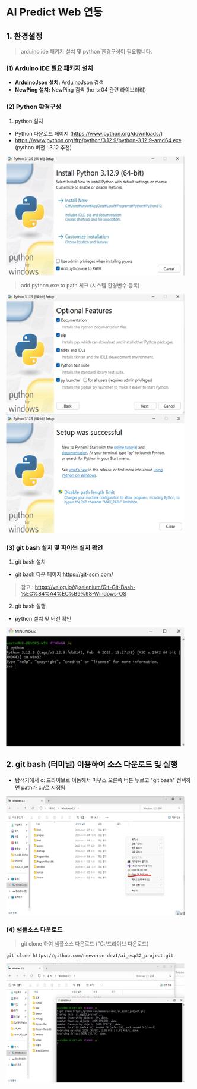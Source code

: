 # AI Predict Web 연동

## 1. 환경설정

> arduino ide 패키지 설치 및 python 환경구성이 필요합니다.

### (1) Arduino IDE 필요 패키지 설치

* **ArduinoJson 설치:** ArduinoJson 검색
* **NewPing 설치:** NewPing 검색 (hc_sr04 관련 라이브러리)

### (2) Python 환경구성

1. python 설치 
- Python 다운로드 페이지 (https://www.python.org/downloads/)
- https://www.python.org/ftp/python/3.12.9/python-3.12.9-amd64.exe (python 버전 : 3.12 추천)

<img src="https://github.com/neeverse-dev1/ai_esp32_project/blob/main/images/python312_install_0.png" width="480" height="320"/>

> add python.exe to path 체크 (시스템 환경변수 등록)

<img src="https://github.com/neeverse-dev1/ai_esp32_project/blob/main/images/python312_install_2.png" width="480" height="320"/>

<img src="https://github.com/neeverse-dev1/ai_esp32_project/blob/main/images/python312_install_3.png" width="480" height="320"/>


### (3) git bash 설치 및 파이썬 설치 확인

1. git bash 설치 
- git bash 다운 페이지 https://git-scm.com/

> 참고 : https://velog.io/@selenium/Git-Git-Bash-%EC%84%A4%EC%B9%98-Windows-OS

2. git bash 실행
- python 설치 및 버전 확인

<img src="https://github.com/neeverse-dev1/ai_esp32_project/blob/main/images/git_bash_python_check.png" width="480" height="320"/>


## 2. git bash (터미널) 이용하여 소스 다운로드 및 실행

- 탐색기에서 c: 드라이브로 이동해서 마우스 오른쪽 버튼 누르고 "git bash" 선택하면 path가 c:/로 지정됨

<img src="https://github.com/neeverse-dev1/ai_esp32_project/blob/main/images/git_bash_c_drive.png" width="480" height="320"/>

### (4) 샘플소스 다운로드 

> git clone 하여 샘플소스 다운로드 ("C:/드라이브 다운로드)

```
git clone https://github.com/neeverse-dev1/ai_esp32_project.git
```

<img src="https://github.com/neeverse-dev1/ai_esp32_project/blob/main/images/git_bash_clone_repo.png" width="480" height="320"/>

